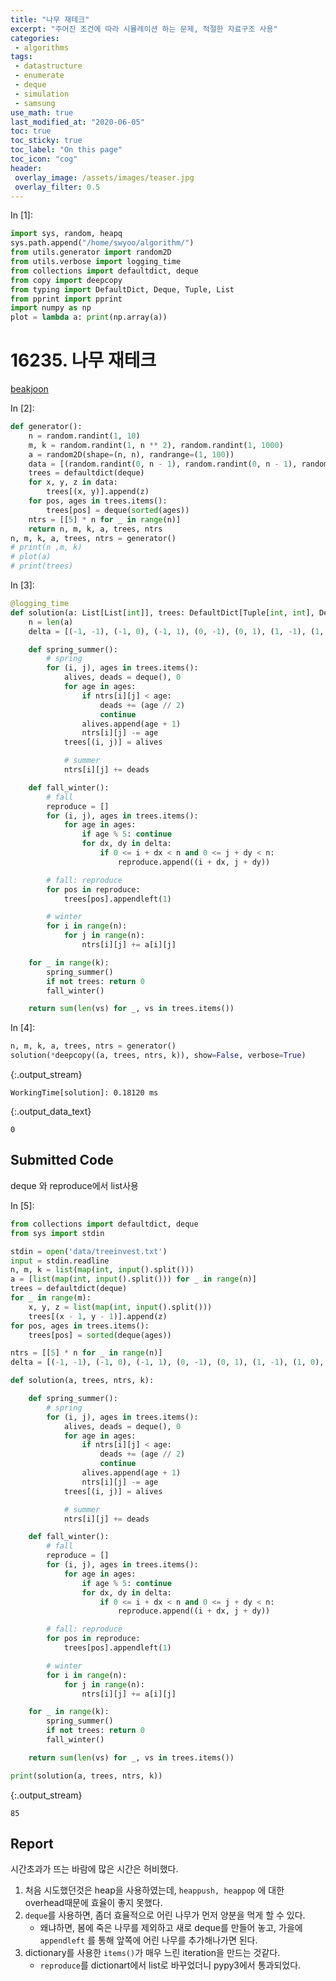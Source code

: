 ```yaml
---
title: "나무 재테크"
excerpt: "주어진 조건에 따라 시뮬레이션 하는 문제, 적절한 자료구조 사용"
categories:
 - algorithms
tags:
 - datastructure
 - enumerate
 - deque
 - simulation
 - samsung
use_math: true
last_modified_at: "2020-06-05"
toc: true
toc_sticky: true
toc_label: "On this page"
toc_icon: "cog"
header:
 overlay_image: /assets/images/teaser.jpg
 overlay_filter: 0.5
---
```


<div class="prompt input_prompt">
In&nbsp;[1]:
</div>

<div class="input_area" markdown="1">

```python
import sys, random, heapq
sys.path.append("/home/swyoo/algorithm/")
from utils.generator import random2D
from utils.verbose import logging_time
from collections import defaultdict, deque
from copy import deepcopy
from typing import DefaultDict, Deque, Tuple, List
from pprint import pprint
import numpy as np
plot = lambda a: print(np.array(a))
```

</div>

# 16235. 나무 재테크

[beakjoon](https://www.acmicpc.net/problem/16235)

<div class="prompt input_prompt">
In&nbsp;[2]:
</div>

<div class="input_area" markdown="1">

```python
def generator():
    n = random.randint(1, 10)
    m, k = random.randint(1, n ** 2), random.randint(1, 1000)
    a = random2D(shape=(n, n), randrange=(1, 100))
    data = [(random.randint(0, n - 1), random.randint(0, n - 1), random.randint(1, 10)) for _ in range(m)]
    trees = defaultdict(deque)
    for x, y, z in data:
        trees[(x, y)].append(z)
    for pos, ages in trees.items():
        trees[pos] = deque(sorted(ages))
    ntrs = [[5] * n for _ in range(n)]
    return n, m, k, a, trees, ntrs
n, m, k, a, trees, ntrs = generator()
# print(n ,m, k)
# plot(a)
# print(trees)
```

</div>

<div class="prompt input_prompt">
In&nbsp;[3]:
</div>

<div class="input_area" markdown="1">

```python
@logging_time
def solution(a: List[List[int]], trees: DefaultDict[Tuple[int, int], Deque[int]], ntrs: List[List[int]], k: int, show: bool = False):
    n = len(a)
    delta = [(-1, -1), (-1, 0), (-1, 1), (0, -1), (0, 1), (1, -1), (1, 0), (1, 1)]

    def spring_summer():
        # spring
        for (i, j), ages in trees.items():
            alives, deads = deque(), 0
            for age in ages:
                if ntrs[i][j] < age:
                    deads += (age // 2)
                    continue
                alives.append(age + 1)
                ntrs[i][j] -= age
            trees[(i, j)] = alives

            # summer
            ntrs[i][j] += deads

    def fall_winter():
        # fall
        reproduce = []
        for (i, j), ages in trees.items():
            for age in ages:
                if age % 5: continue
                for dx, dy in delta:
                    if 0 <= i + dx < n and 0 <= j + dy < n:
                        reproduce.append((i + dx, j + dy))

        # fall: reproduce
        for pos in reproduce:
            trees[pos].appendleft(1)

        # winter
        for i in range(n):
            for j in range(n):
                ntrs[i][j] += a[i][j]

    for _ in range(k):
        spring_summer()
        if not trees: return 0
        fall_winter()

    return sum(len(vs) for _, vs in trees.items())
```

</div>

<div class="prompt input_prompt">
In&nbsp;[4]:
</div>

<div class="input_area" markdown="1">

```python
n, m, k, a, trees, ntrs = generator()
solution(*deepcopy((a, trees, ntrs, k)), show=False, verbose=True)
```

</div>

{:.output_stream}

```
WorkingTime[solution]: 0.18120 ms

```




{:.output_data_text}

```
0
```



## Submitted Code

deque 와 reproduce에서 list사용

<div class="prompt input_prompt">
In&nbsp;[5]:
</div>

<div class="input_area" markdown="1">

```python
from collections import defaultdict, deque
from sys import stdin

stdin = open('data/treeinvest.txt')
input = stdin.readline
n, m, k = list(map(int, input().split()))
a = [list(map(int, input().split())) for _ in range(n)]
trees = defaultdict(deque)
for _ in range(m):
    x, y, z = list(map(int, input().split()))
    trees[(x - 1, y - 1)].append(z)
for pos, ages in trees.items():
    trees[pos] = sorted(deque(ages))

ntrs = [[5] * n for _ in range(n)]
delta = [(-1, -1), (-1, 0), (-1, 1), (0, -1), (0, 1), (1, -1), (1, 0), (1, 1)]

def solution(a, trees, ntrs, k):

    def spring_summer():
        # spring
        for (i, j), ages in trees.items():
            alives, deads = deque(), 0
            for age in ages:
                if ntrs[i][j] < age:
                    deads += (age // 2)
                    continue
                alives.append(age + 1)
                ntrs[i][j] -= age
            trees[(i, j)] = alives

            # summer
            ntrs[i][j] += deads

    def fall_winter():
        # fall
        reproduce = []
        for (i, j), ages in trees.items():
            for age in ages:
                if age % 5: continue
                for dx, dy in delta:
                    if 0 <= i + dx < n and 0 <= j + dy < n:
                        reproduce.append((i + dx, j + dy))

        # fall: reproduce
        for pos in reproduce:
            trees[pos].appendleft(1)

        # winter
        for i in range(n):
            for j in range(n):
                ntrs[i][j] += a[i][j]

    for _ in range(k):
        spring_summer()
        if not trees: return 0
        fall_winter()

    return sum(len(vs) for _, vs in trees.items())

print(solution(a, trees, ntrs, k))
```

</div>

{:.output_stream}

```
85

```

## Report

시간초과가 뜨는 바람에 많은 시간은 허비했다. <br>

1. 처음 시도했던것은 heap을 사용하였는데, `heappush, heappop` 에 대한 overhead때문에 효율이 좋지 못했다.
2. `deque`를 사용하면, 좀더 효율적으로 어린 나무가 먼저 양분을 먹게 할 수 있다. 
    * 왜냐하면, 봄에 죽은 나무를 제외하고 새로 deque를 만들어 놓고, 가을에 `appendleft` 를 통해 앞쪽에 어린 나무를 추가해나가면 된다.
3. dictionary를 사용한 `items()`가 매우 느린 iteration을 만드는 것같다. 
    * `reproduce`를 dictionart에서 list로 바꾸었더니 pypy3에서 통과되었다. 

